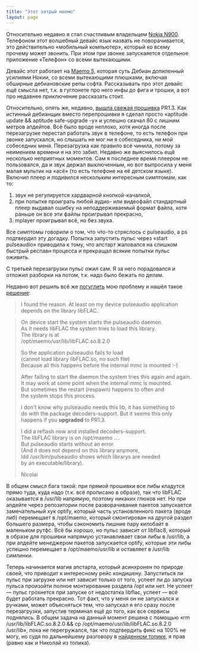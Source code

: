 ```yaml
---
title: "Этот хитрый маемо"
layout: page 
---
```

Относительно недавно я стал счастливым владельцем [Nokia N900](http://maemo.nokia.com/n900/). Телефоном этот волшебный девайс язык назвать не поворачивается, это действительно «мобильный компьютер», который ко всему прочему может звонить. При этом при звонке запускаяется отдельное приложение «Телефон» со всеми вытекающими.

  
Девайс этот работает на [Maemo 5](http://maemo.nokia.com/), которая суть Дебиан допиленный усилиями Нокии, со всеми вытекающими плюшками, включая обширные дебиановские репы софта. Рассказывать про этот девайс ещё смысла нет, т.к. в гуглонете про него инфы до фига и трошки, а вот про недавнее приключение рассказать стоит.

Относительно, опять же, недавно, [вышла свежая прошивка](http://welinux.ru/post/4380/) PR1.3. Как истинный дебианщик вместо перепрошивки я сделал просто «aptitude update && aptitude safe-upgrade -y» и успешно скачал 80 с лишним метров апдейтов. Всё было вроде неплохо, хотя иногда после перезагрузке перестал работать звук в телефоне, то есть телефон при звонке запускался, но слышать не мог ни я собеседника, ни мой собеседник меня. Перезагрузка как правило всё чинила, потому за неимением времени я на это забил. Недавно же выяснилось ещё несколько неприятных моментов. Сам я последнее время плеером не пользовался, да и звук держал выключенным, но вот выпросила у меня малая мультик на «асё» (то есть телефоне на её детском языке). Включил плеер и подивился нескольким интересным симптомам, как то:

  1. звук не регулируется хардварной кнопкой-качалкой,
  2. при попытке проиграть любой аудио- или видеофайл стандартный плеер выдавал ошибку на неподдерживаемый формат файла, хотя раньше он все эти файлы проигрывал прекрасно,
  3. mplayer проигрывал всё, но без звука.

Все симптомы говорили о том, что что-то стряслось с pulseaudio, а ps подтвердил эту догадку. Попытка запустить пульс через «start pulseaudio» приводила к тому, что апстарт жаловался на слишком быстрый респавн процесса и прекращал всякие попытки пульс оживить.

С третьей перезагрузки пульс ожил сам. Я за него порадовался и отложил разборки на потом, т.к. надо было бежать по делам.

Недавно вот решиль всё же [погуглить](http://www.google.com/search?q=maemo+pulseaudio+fails+to+start) мою проблему и нашёл такое [решение](http://talk.maemo.org/showpost.php?p=873186&postcount=24):

> I found the reason. At least on my device pulseaudio application depends on the library libFLAC.  
  
> On device start the system starts the pulseaudio daemon.  
As it needs libFLAC the system tries to load this library.  
The library is at  
/opt/maemo/usr/lib/libFLAC.so.8.2.0  
>  
> So the application pulseaudio fails to load  
(cannot load library libFLAC.so, no such file)  
Because all this happens before the internal mmc is mounted :-)  
>  
> After failing to start the daemon the system tries this again and again.  
It may work at some point when the internal mmc is mounted.  
But sometimes the restart (respawn) happens to often and  
the system stops this process.  
> 
> I don't know why pulseaudio needs this lib, it has something to  
do with the package decoders-support. But it seems this only  
happens if you **upgraded** to PR1.3.   
> 
> I did a reflash now and installed decoders-support.  
The libFLAC library is on /opt/maemo ....  
But pulseaudio starts without an error.   
(And it does not depend on this library anymore,   
ldd /usr/bin/pulseaudio shows which librarys are needed  
by an executable/library).
> 
> Nicolai

В общем смысл бага такой: при прямой прошивки все либы кладутся прямо туда, куда надо (т.к. всё прописано в образе), так что libFLAC оказывается в /usr/lib напрямую, поэтому никаких глюков нет. Но при апдейте через репозитории после разворачивания пакетов запускается замечательный хук optify, который часть установленного пакета (вроде либ) перемещает в /opt/maemo, который смонтирован на другой раздел большего размера, чтобы сэкономить лишние пару килобайт в маленьком рутфс. Всё бы хорошо, но пульс зависит от libflac8, который в образе для прошивки напрямую устанавливает свои либы в /usr/lib, а при апдейте менеджером пакетов запускается optify, которые эти либы успешно перемещает в /opt/maemo/usr/lib и оставляет в /usr/lib симлинки.

Теперь начинается магия апстарта, который асинхронен по природе своей, что приводит к интересному рейс кондишену. Запуститься ли пульс при загрузке или нет зависит только от того, успеет ли до запуска пульса произойти полное монтирование раздела /opt или нет. Не успеет — пульс грохнется при запуске от недостатка libflac, успеет — всё будет работать прекрасно. Тот факт, что у меня он не запускался и ручками, может объясняться тем, что запускал я его сразу после перезагрузки, запустив терминал ещё до того, как все сервисы поднялись. В общем задача на данный момент решена с помощью «rm /usr/lib/libFLAC.so.8.2.0 && cp /opt/maemo/usr/lib/libFLAC.so.8.2.0 /usr/lib», пока не перегружался, так что подтвердить фикс на 100% не могу, но судя по дальнейшему разговору в [найденном топике](http://talk.maemo.org/showthread.php?t=65497), я прав (равно как и Николай из топика).
